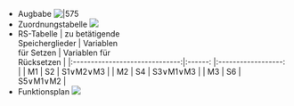 - Augbabe ![|575](https://raw.githubusercontent.com/xiaomeng-huang-study/images/main/pictures_Obsidian/Steuerungstechnik_8.2.5_%C3%9Cbung_Speicherglieder_.png) 
- Zuordnungstabelle ![](https://raw.githubusercontent.com/xiaomeng-huang-study/images/main/pictures_Obsidian/Steuerungstechnik_8.2.5_%C3%9Cbung_Speicherglieder_Zuordnungstabelle.png) 
- RS-Tabelle
| zu betätigende<br>Speicherglieder | Variablen<br>für Setzen | Variablen für<br>Rücksetzen         |
|:------------------------------:|:------: |:------------------: |
|               M1               | S2     | S1$\lor$M2$\lor$M3 |
|               M2               | S4     | S3$\lor$M1$\lor$M3 |
|               M3               | S6       |       S5$\lor$M1$\lor$M2             |
- Funktionsplan ![](https://raw.githubusercontent.com/xiaomeng-huang-study/images/main/pictures_Obsidian/Steuerungstechnik_8.2.5_%C3%9Cbung_Speicherglieder_Funktionsplan.png) 
